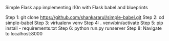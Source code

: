 Simple Flask app implementing i10n with Flask babel and blueprints

Step 1: git clone https://github.com/shankararul/simple-babel.git
Step 2: cd simple-babel
Step 3: virtualenv venv
Step 4: . venv/bin/activate
Step 5: pip install - requirements.txt
Step 6: python run.py runserver
Step 8: Navigate to localhost:8000
